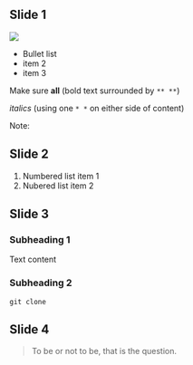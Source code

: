 ## Slide 1

![](https://media0.giphy.com/media/rncdcDDHCQaWI/200w.gif)

* Bullet list
* item 2
* item 3

Make sure **all** (bold text surrounded by `** **`) 

*italics* (using one `* *` on either side of content)

Note: 

## Slide 2

1. Numbered list item 1
2. Nubered list item 2

## Slide 3

### Subheading 1

Text content

### Subheading 2 

`git clone `

## Slide 4

> To be or not to be, that is the question.





